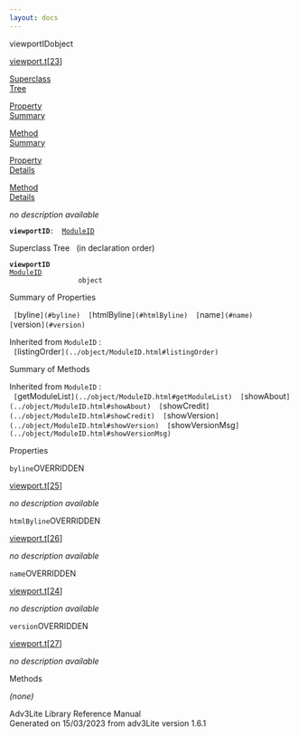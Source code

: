 ```yaml
---
layout: docs
---
```

<span class="title">viewportID</span><span class="type">object</span>

[viewport.t](../file/viewport.t.html)\[[23](../source/viewport.t.html#23)\]

[Superclass  
Tree](#_SuperClassTree_)

[Property  
Summary](#_PropSummary_)

[Method  
Summary](#_MethodSummary_)

[Property  
Details](#_Properties_)

[Method  
Details](#_Methods_)



*no description available*

**`viewportID`**` :   `[`ModuleID`](../object/ModuleID.html)



<span id="_SuperClassTree_"></span>



<span class="hdln">Superclass Tree</span>   (in declaration order)



**`viewportID`**  
[`ModuleID`](../object/ModuleID.html)  
`                 object`  
<span id="_PropSummary_"></span>



<span class="hdln">Summary of Properties</span>  



` [`byline`](#byline)  [`htmlByline`](#htmlByline)  [`name`](#name)  [`version`](#version)  `

Inherited from `ModuleID` :  
` [`listingOrder`](../object/ModuleID.html#listingOrder)  `

<span id="_MethodSummary_"></span>



<span class="hdln">Summary of Methods</span>  





Inherited from `ModuleID` :  
` [`getModuleList`](../object/ModuleID.html#getModuleList)  [`showAbout`](../object/ModuleID.html#showAbout)  [`showCredit`](../object/ModuleID.html#showCredit)  [`showVersion`](../object/ModuleID.html#showVersion)  [`showVersionMsg`](../object/ModuleID.html#showVersionMsg)  `

<span id="_Properties_"></span>



<span class="hdln">Properties</span>  



<span id="byline"></span>

`byline`<span class="rem">OVERRIDDEN</span>

[viewport.t](../file/viewport.t.html)\[[25](../source/viewport.t.html#25)\]



*no description available*



<span id="htmlByline"></span>

`htmlByline`<span class="rem">OVERRIDDEN</span>

[viewport.t](../file/viewport.t.html)\[[26](../source/viewport.t.html#26)\]



*no description available*



<span id="name"></span>

`name`<span class="rem">OVERRIDDEN</span>

[viewport.t](../file/viewport.t.html)\[[24](../source/viewport.t.html#24)\]



*no description available*



<span id="version"></span>

`version`<span class="rem">OVERRIDDEN</span>

[viewport.t](../file/viewport.t.html)\[[27](../source/viewport.t.html#27)\]



*no description available*



<span id="_Methods_"></span>



<span class="hdln">Methods</span>  



*(none)*



Adv3Lite Library Reference Manual  
Generated on 15/03/2023 from adv3Lite version 1.6.1


